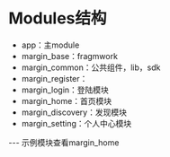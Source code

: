 # Modules结构
- app：主module
- margin_base：fragmwork
- margin_common：公共组件，lib，sdk
- margin_register：
- margin_login：登陆模块
- margin_home：首页模块
- margin_discovery：发现模块
- margin_setting：个人中心模块

--- 示例模块查看margin_home
